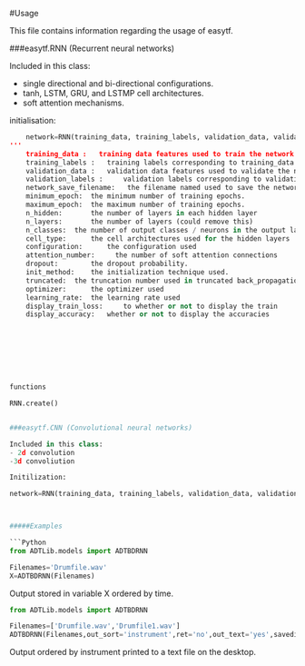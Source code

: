 #Usage

This file contains information regarding the usage of easytf.

###easytf.RNN (Recurrent neural networks)

Included in this class:
- single directional and bi-directional configurations.
- tanh, LSTM, GRU, and LSTMP cell architectures.
- soft attention mechanisms.

initialisation:

```Python
	network=RNN(training_data, training_labels, validation_data, validation_labels, network_save_filename, minimum_epoch = 5, maximum_epoch = 10, n_hidden = [100,100], n_classes = 2, cell_type = 'LSTMP', configuration = ''B', attenion_number = 2, init_method = 'zero', truncated = 1000, optimizer ='Adam', learning_rate = 0.003, display_train_loss ='True', display_accuracy='True')
'''
	training_data :	  training data features used to train the network [dim1 x dim2] 
	training_labels : 	training labels corresponding to training_data [dim1 x dim2]
	validation_data : 	validation data features used to validate the network [dim1 x dim2]
	validation_labels : 	validation labels corresponding to validation_data [dim1 x dim2]
	network_save_filename:	 the filename named used to save the network configuration and parameters.
	minimum_epoch:	the minimum number of training epochs.
	maximum_epoch: 	the maximum number of training epochs.
	n_hidden: 		the number of layers in each hidden layer 
	n_layers:		the number of layers (could remove this)
	n_classes:	the number of output classes / neurons in the output layer.
	cell_type:		the cell architectures used for the hidden layers
	configuration:		the configuration used
	attention_number:     the number of soft attention connections 
	dropout:		the dropout probability.
	init_method:	the initialization technique used.
	truncated: 	the truncation number used in truncated back_propagation
	optimizer:		the optimizer used
	learning_rate: 	the learning rate used
	display_train_loss: 	to whether or not to display the train 	
	display_accuracy:	whether or not to display the accuracies

	






functions

RNN.create()


###easytf.CNN (Convolutional neural networks)

Included in this class:
- 2d convolution
-3d convoliution

Initilization:

network=RNN(training_data, training_labels, validation_data, validation_labels, network_save_filename, minimum_epoch=5, maximum_epoch=100, learning_rate=0.003, n_classes=2, optimizer='Adam', conv_filter_shapes=[[5,5,1,5],[5,5,5,10]], conv_strides=[[1,1,1,1],[1,1,1,1]], pool_window_sizes=[1,1,2,1],[1,1,2,1]], fc_l)



#####Examples

```Python
from ADTLib.models import ADTBDRNN

Filenames='Drumfile.wav'
X=ADTBDRNN(Filenames)
```
Output stored in variable X ordered by time.
  
```Python
from ADTLib.models import ADTBDRNN

Filenames=['Drumfile.wav','Drumfile1.wav']
ADTBDRNN(Filenames,out_sort='instrument',ret='no',out_text='yes',savedir='Desktop')
```
Output ordered by instrument printed to a text file on the desktop.



